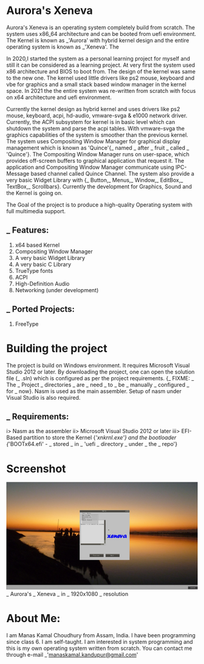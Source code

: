 # Aurora's Xeneva

Aurora's Xeneva is an operating system completely build from scratch. The system uses x86_64 architecture and can be booted from uefi environment.
The Kernel is known as _'Aurora' with hybrid kernel design and the entire operating system is known as _'Xeneva'. The

In 2020,I started the system as a personal learning project for myself and still it can be considered as a learning project. 
At very first the system used x86 architecture and BIOS to boot from. The design of the kernel was same to the new one. 
The kernel used little drivers like ps2 mouse, keyboard and vbe for graphics and a small stack based window manager 
in the kernel space. In 2021 the the entire system was re-written from scratch with focus on x64 architecture and uefi environment.

Currently the kernel design as hybrid kernel and uses drivers like ps2 mouse, keyboard, acpi, hd-audio, vmware-svga & e1000 network driver.
Currently, the ACPI subsystem for kernel is in basic level which can shutdown the system and parse the acpi tables. 
With vmware-svga the graphics capabilities of the system is smoother than the previous kernel. The system uses Compositing Window 
Manager for graphical display management which is known as 'Quince'{_ named _ after _ fruit _ called _ 'Quince'}. 
The Compositing Window Manager runs on user-space, which provides off-screen buffers to graphical application that request it. 
The application and Compositing Window Manager communicate using IPC-Message based channel called Quince Channel.
The system also provide a very basic Widget Library with {_ Button,_ Menus,_ Window,_ EditBox,_ TextBox,_ Scrollbars}.
Currently the development for Graphics, Sound and the Kernel is going on.

The Goal of the project is to produce a high-quality Operating system with full multimedia support.

## _ Features:
1. x64 based Kernel
2. Compositing Window Manager
3. A very basic Widget Library
4. A very basic C Library
5. TrueType fonts
6. ACPI
7. High-Definition Audio
8. Networking (under development)

## _ Ported Projects:
1. FreeType 

# Building the project

The project is build on Windows environment. It requires Microsoft Visual Studio 2012 or later.
By downloading the project, one can open the solution file (_ .sln) which is configured as per the
project requirements. {_ FIXME: _ The _ Project _ directories _ are _ need _ to _ be _ manually _ configured _ for _ now}.
Nasm is used as the main assembler. Setup of nasm under Visual Studio is also required.

## _ Requirements:

i> Nasm as the assembler
ii> Microsoft Visual Studio 2012 or later
iii> EFI-Based partition to store the Kernel {_'xnkrnl.exe'} and
     the bootloader {_'BOOTx64.efi' - _ stored _ in _ 'uefi _ directory _ under _ the _ repo'}




# Screenshot
![alt text](https://github.com/manaskamal/aurora-xeneva/blob/master/images/XenevaFullResolution.jpg?raw=true)
_ Aurora's _ Xeneva _ in _ 1920x1080 _ resolution

# About Me:
I am Manas Kamal Choudhury from Assam, India. I have been programming since class 6. I am self-taught.
I am interested in system programming and this is my own operating system written from scratch. You can 
contact me through e-mail _'manaskamal.kandupur@gmail.com'